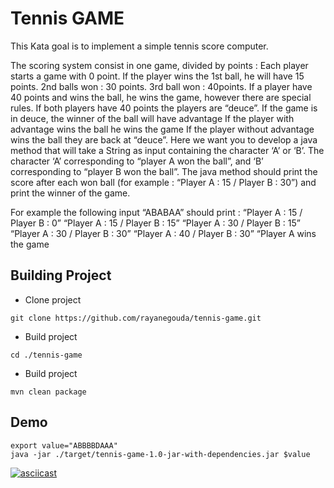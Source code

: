 # Tennis GAME

This Kata goal is to implement a simple tennis score computer.

The scoring system consist in one game, divided by points :
Each player starts a game with 0 point.
If the player wins the 1st ball, he will have 15 points. 2nd balls won : 30 points. 3rd ball won : 40points.
If a player have 40 points and wins the ball, he wins the game, however there are special rules.
If both players have 40 points the players are “deuce”.
If the game is in deuce, the winner of the ball will have advantage
If the player with advantage wins the ball he wins the game
If the player without advantage wins the ball they are back at “deuce”.
Here we want you to develop a java method that will take a String as input containing the character ‘A’ or ‘B’. The character ‘A’ corresponding to “player A won the ball”, and ‘B’ corresponding to “player B won the ball”. The java method should print the score after each won ball (for example : “Player A : 15 / Player B : 30”) and print the winner of the game.

For example the following input “ABABAA” should print :
“Player A : 15 / Player B : 0”
“Player A : 15 / Player B : 15”
“Player A : 30 / Player B : 15”
“Player A : 30 / Player B : 30”
“Player A : 40 / Player B : 30”
“Player A wins the game

## Building Project
* Clone project
```shell
git clone https://github.com/rayanegouda/tennis-game.git
```
* Build project
```shell
cd ./tennis-game
```

* Build project
```shell
mvn clean package
```

## Demo

```shell
export value="ABBBBDAAA"
java -jar ./target/tennis-game-1.0-jar-with-dependencies.jar $value
```

[![asciicast](https://asciinema.org/a/x8QqaNZ5Abkb13W6K70pYqVMV.svg)](https://asciinema.org/a/x8QqaNZ5Abkb13W6K70pYqVMV)


